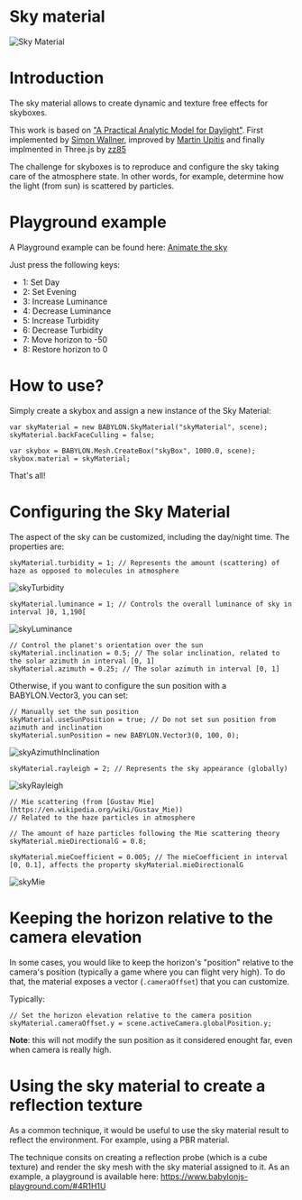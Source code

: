 # Sky material

![Sky Material](/img/extensions/materials/sky.png)

# Introduction

The sky material allows to create dynamic and texture free effects for skyboxes.

This work is based on ["A Practical Analytic Model for Daylight"](http://www.cs.utah.edu/~shirley/papers/sunsky/sunsky.pdf).
First implemented by [Simon Wallner](http://www.simonwallner.at/projects/atmospheric-scattering),
improved by [Martin Upitis](http://blenderartists.org/forum/showthread.php?245954-preethams-sky-impementation-HDR)
and finally implmented in Three.js by [zz85](http://twitter.com/blurspline)

The challenge for skyboxes is to reproduce and configure the sky taking care of the atmosphere state.
In other words, for example, determine how the light (from sun) is scattered by particles.

# Playground example

A Playground example can be found here: [Animate the sky](https://www.babylonjs-playground.com/#E6OZX#221)

Just press the following keys:
* 1: Set Day
* 2: Set Evening
* 3: Increase Luminance
* 4: Decrease Luminance
* 5: Increase Turbidity
* 6: Decrease Turbidity
* 7: Move horizon to -50
* 8: Restore horizon to 0

# How to use?

Simply create a skybox and assign a new instance of the Sky Material:
```
var skyMaterial = new BABYLON.SkyMaterial("skyMaterial", scene);
skyMaterial.backFaceCulling = false;

var skybox = BABYLON.Mesh.CreateBox("skyBox", 1000.0, scene);
skybox.material = skyMaterial;
```

That's all!

# Configuring the Sky Material

The aspect of the sky can be customized, including the day/night time. The properties are:

```
skyMaterial.turbidity = 1; // Represents the amount (scattering) of haze as opposed to molecules in atmosphere
```

![skyTurbidity](/img/extensions/materials/skyTurbidity.png)


```
skyMaterial.luminance = 1; // Controls the overall luminance of sky in interval ]0, 1,190[
```

![skyLuminance](/img/extensions/materials/skyLuminance.png)


```
// Control the planet's orientation over the sun
skyMaterial.inclination = 0.5; // The solar inclination, related to the solar azimuth in interval [0, 1]
skyMaterial.azimuth = 0.25; // The solar azimuth in interval [0, 1]
```

Otherwise, if you want to configure the sun position with a BABYLON.Vector3, you can set:

```
// Manually set the sun position
skyMaterial.useSunPosition = true; // Do not set sun position from azimuth and inclination
skyMaterial.sunPosition = new BABYLON.Vector3(0, 100, 0);
```

![skyAzimuthInclination](/img/extensions/materials/skyAzimuthInclination.png)


```
skyMaterial.rayleigh = 2; // Represents the sky appearance (globally)
```

![skyRayleigh](/img/extensions/materials/skyRayleigh.png)


```
// Mie scattering (from [Gustav Mie](https://en.wikipedia.org/wiki/Gustav_Mie))
// Related to the haze particles in atmosphere

// The amount of haze particles following the Mie scattering theory
skyMaterial.mieDirectionalG = 0.8;

skyMaterial.mieCoefficient = 0.005; // The mieCoefficient in interval [0, 0.1], affects the property skyMaterial.mieDirectionalG
```

![skyMie](/img/extensions/materials/skyMie.png)

# Keeping the horizon relative to the camera elevation
In some cases, you would like to keep the horizon's "position" relative to the camera's position (typically a game where you can flight very high).
To do that, the material exposes a vector (`.cameraOffset`) that you can customize.

Typically:
```
// Set the horizon elevation relative to the camera position
skyMaterial.cameraOffset.y = scene.activeCamera.globalPosition.y;
```

**Note**: this will not modify the sun position as it considered enought far, even when camera is really high.

# Using the sky material to create a reflection texture

As a common technique, it would be useful to use the sky material result to reflect the environment. For example, using a PBR material.

The technique consits on creating a reflection probe (which is a cube texture) and render the sky mesh with the sky material assigned to it. As an example, a playground is available here: https://www.babylonjs-playground.com/#4R1H1U

